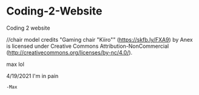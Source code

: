# Coding-2-Website
Coding 2 website

//chair model credits
"Gaming chair "Kiiro"" (https://skfb.ly/FXA9) by Anex is licensed under Creative Commons Attribution-NonCommercial (http://creativecommons.org/licenses/by-nc/4.0/).


max lol 

4/19/2021
    I'm in pain

    -Max